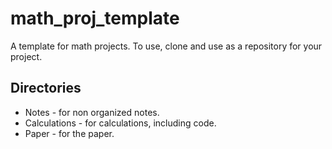 # math_proj_template
A template for math projects.
To use, clone and use as a repository for your project.


## Directories
 * Notes - for non organized notes.
 * Calculations - for calculations, including code.
 * Paper - for the paper.
